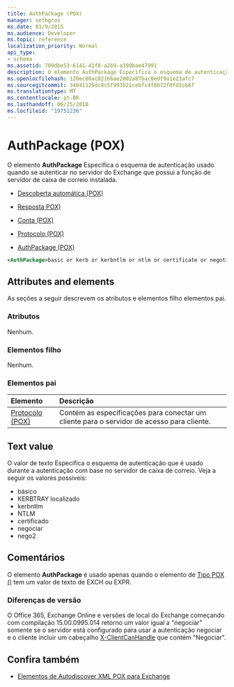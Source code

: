 ```yaml
---
title: AuthPackage (POX)
manager: sethgros
ms.date: 03/9/2015
ms.audience: Developer
ms.topic: reference
localization_priority: Normal
api_type:
- schema
ms.assetid: 709dbe53-6141-41f8-a2b9-a399bae47991
description: O elemento AuthPackage Especifica o esquema de autenticação usado quando se autenticar no servidor do Exchange que possui a função de servidor de caixa de correio instalada.
ms.openlocfilehash: 120ec00ac82166ae2002a8fbac0edf9a1e23afc7
ms.sourcegitcommit: 34041125dc8c5f993b21cebfc4f8b72f0fd2cb6f
ms.translationtype: MT
ms.contentlocale: pt-BR
ms.lasthandoff: 06/25/2018
ms.locfileid: "19751236"
---
```

# <a name="authpackage-pox"></a>AuthPackage (POX)

O elemento **AuthPackage** Especifica o esquema de autenticação usado quando se autenticar no servidor do Exchange que possui a função de servidor de caixa de correio instalada. 
  
- [Descoberta automática (POX)](autodiscover-pox.md)
  
- [Resposta POX)](response-pox.md)
  
- [Conta (POX)](account-pox.md)
  
- [Protocolo (POX)](protocol-pox.md)
  
- [AuthPackage (POX)](authpackage-pox.md)
  
```xml
<AuthPackage>basic or kerb or kerbntlm or ntlm or certificate or negotiate or nego2</AuthPackage>
```

## <a name="attributes-and-elements"></a>Attributes and elements

As seções a seguir descrevem os atributos e elementos filho elementos pai.
  
### <a name="attributes"></a>Atributos

Nenhum.
  
### <a name="child-elements"></a>Elementos filho

Nenhum.
  
### <a name="parent-elements"></a>Elementos pai

|**Elemento**|**Descrição**|
|:-----|:-----|
|[Protocolo (POX)](protocol-pox.md) <br/> |Contém as especificações para conectar um cliente para o servidor de acesso para cliente.  <br/> |
   
## <a name="text-value"></a>Text value

O valor de texto Especifica o esquema de autenticação que é usado durante a autenticação com base no servidor de caixa de correio. Veja a seguir os valores possíveis:
  
- básico
- KERBTRAY localizado
- kerbntlm
- NTLM
- certificado
- negociar
- nego2
    
## <a name="remarks"></a>Comentários

O elemento **AuthPackage** é usado apenas quando o elemento de [Tipo POX ()](type-pox.md) tem um valor de texto de EXCH ou EXPR. 
  
### <a name="version-differences"></a>Diferenças de versão

O Office 365, Exchange Online e versões de local do Exchange começando com compilação 15.00.0995.014 retorno um valor igual a "negociar" somente se o servidor está configurado para usar a autenticação negociar e o cliente incluir um cabeçalho [X-ClientCanHandle](pox-autodiscover-request-for-exchange.md) que contém "Negociar". 
  
## <a name="see-also"></a>Confira também

- [Elementos de Autodiscover XML POX para Exchange](pox-autodiscover-xml-elements-for-exchange.md)

